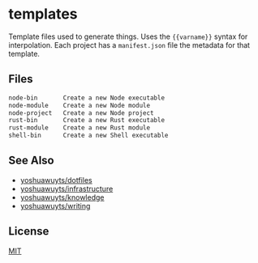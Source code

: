# templates
Template files used to generate things. Uses the `{{varname}}` syntax for
interpolation. Each project has a `manifest.json` file the metadata for that
template.

## Files
```txt
node-bin       Create a new Node executable
node-module    Create a new Node module
node-project   Create a new Node project
rust-bin       Create a new Rust executable
rust-module    Create a new Rust module
shell-bin      Create a new Shell executable
```

## See Also
- [yoshuawuyts/dotfiles](https://github.com/yoshuawuyts/dotfiles)
- [yoshuawuyts/infrastructure](https://github.com/yoshuawuyts/infrastructure)
- [yoshuawuyts/knowledge](https://github.com/yoshuawuyts/knowledge)
- [yoshuawuyts/writing](https://github.com/yoshuawuyts/writing)

## License
[MIT](https://tldrlegal.com/license/mit-license)
